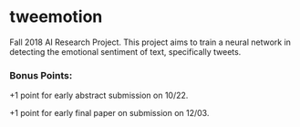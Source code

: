 # tweemotion
Fall 2018 AI Research Project. This project aims to train a neural network in detecting the emotional sentiment of text, specifically tweets. 

### Bonus Points:
+1 point for early abstract submission on 10/22.

+1 point for early final paper on submission on 12/03.
